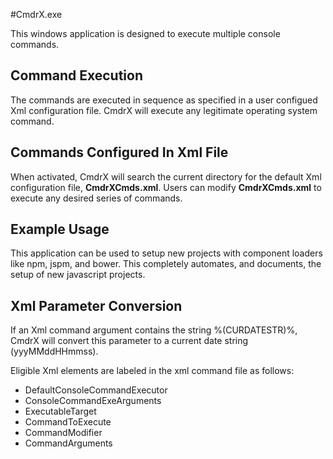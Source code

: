 #CmdrX.exe

This windows application is designed to execute multiple
console commands.

## Command Execution
The commands are executed in sequence as specified in a
user configued Xml configuration file.  CmdrX will execute
any legitimate operating system command.

## Commands Configured In Xml File
When activated, CmdrX will search the current directory
for the default Xml configuration file, **CmdrXCmds.xml**.
Users can modify **CmdrXCmds.xml** to execute any desired
series of commands.

## Example Usage
This application can be used to setup new projects with component
loaders like  npm, jspm, and bower. This completely automates,
and documents, the setup of new javascript projects.

## Xml Parameter Conversion
If an Xml command argument contains the string %(CURDATESTR)%, CmdrX
will convert this parameter to a current
date string (yyyMMddHHmmss).

Eligible Xml elements are labeled in the xml command file as follows:
* DefaultConsoleCommandExecutor
* ConsoleCommandExeArguments
* ExecutableTarget
* CommandToExecute
* CommandModifier
* CommandArguments
